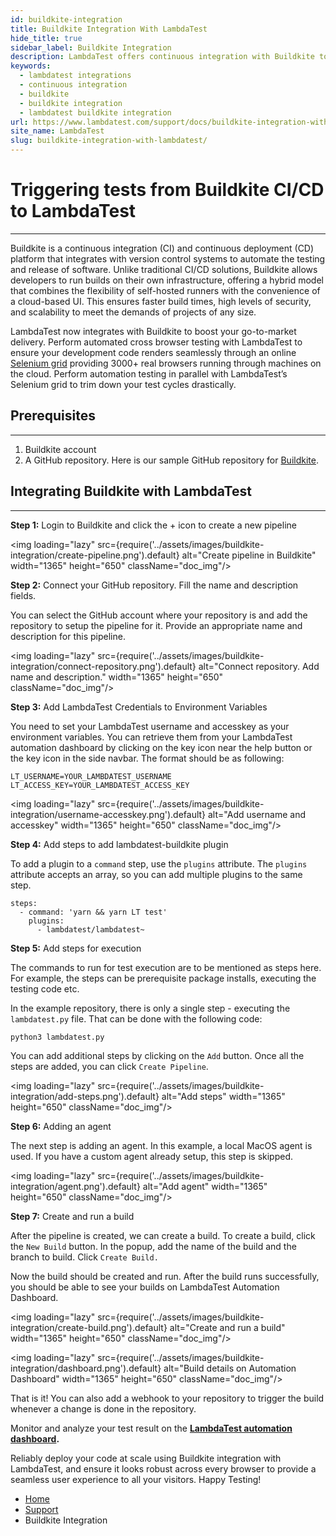 ```yaml
---
id: buildkite-integration
title: Buildkite Integration With LambdaTest
hide_title: true
sidebar_label: Buildkite Integration
description: LambdaTest offers continuous integration with Buildkite to ease your automated cross browser testing process through their Selenium grid consisting more than 3000+ browsers.
keywords:
  - lambdatest integrations
  - continuous integration
  - buildkite
  - buildkite integration
  - lambdatest buildkite integration
url: https://www.lambdatest.com/support/docs/buildkite-integration-with-lambdatest/
site_name: LambdaTest
slug: buildkite-integration-with-lambdatest/
---
```


<script type="application/ld+json"
      dangerouslySetInnerHTML={{ __html: JSON.stringify({
       "@context": "https://schema.org",
        "@type": "BreadcrumbList",
        "itemListElement": [{
          "@type": "ListItem",
          "position": 1,
          "name": "LambdaTest",
          "item": "https://www.lambdatest.com"
        },{
          "@type": "ListItem",
          "position": 2,
          "name": "Support",
          "item": "https://www.lambdatest.com/support/docs/"
        },{
          "@type": "ListItem",
          "position": 3,
          "name": "Buildkite Integration",
          "item": "https://www.lambdatest.com/support/docs/buildkite-integration-with-lambdatest/"
        }]
      })
    }}
></script>

# Triggering tests from Buildkite CI/CD to LambdaTest
* * *
Buildkite is a continuous integration (CI) and continuous deployment (CD) platform that integrates with version control systems to automate the testing and release of software. Unlike traditional CI/CD solutions, Buildkite allows developers to run builds on their own infrastructure, offering a hybrid model that combines the flexibility of self-hosted runners with the convenience of a cloud-based UI. This ensures faster build times, high levels of security, and scalability to meet the demands of projects of any size.

LambdaTest now integrates with Buildkite to boost your go-to-market delivery. Perform automated cross browser testing with LambdaTest to ensure your development code renders seamlessly through an online [Selenium grid](https://www.lambdatest.com/blog/why-selenium-grid-is-ideal-for-automated-browser-testing/) providing 3000+ real browsers running through machines on the cloud. Perform automation testing in parallel with LambdaTest’s Selenium grid to trim down your test cycles drastically.

## Prerequisites
***
1. Buildkite account
2. A GitHub repository. Here is our sample GitHub repository for [Buildkite](https://github.com/LambdaTest/buildkite-selenium-sample).
    

## Integrating Buildkite with LambdaTest
***
**Step 1:** Login to Buildkite and click the + icon to create a new pipeline

<img loading="lazy" src={require('../assets/images/buildkite-integration/create-pipeline.png').default} alt="Create pipeline in Buildkite" width="1365" height="650" className="doc_img"/>

**Step 2:** Connect your GitHub repository. Fill the name and description fields.

You can select the GitHub account where your repository is and add the repository to setup the pipeline for it. Provide an appropriate name and description for this pipeline.

<img loading="lazy" src={require('../assets/images/buildkite-integration/connect-repository.png').default} alt="Connect repository. Add name and description." width="1365" height="650" className="doc_img"/>

**Step 3:** Add LambdaTest Credentials to Environment Variables

You need to set your LambdaTest username and accesskey as your environment variables. You can retrieve them from your LambdaTest automation dashboard by clicking on the key icon near the help button or the key icon in the side navbar. The format should be as following:

```
LT_USERNAME=YOUR_LAMBDATEST_USERNAME
LT_ACCESS_KEY=YOUR_LAMBDATEST_ACCESS_KEY
```

<img loading="lazy" src={require('../assets/images/buildkite-integration/username-accesskey.png').default} alt="Add username and accesskey" width="1365" height="650" className="doc_img"/>

**Step 4:** Add steps to add lambdatest-buildkite plugin

To add a plugin to a `command` step, use the `plugins` attribute. The `plugins` attribute accepts an array, so you can add multiple plugins to the same step.

```
steps:
  - command: 'yarn && yarn LT test'
    plugins:
      - lambdatest/lambdatest~
```

**Step 5:** Add steps for execution

The commands to run for test execution are to be mentioned as steps here. For example, the steps can be prerequisite package installs,  executing the testing code etc.

In the example repository, there is only a single step - executing the `lambdatest.py` file. That can be done with the following code:

```
python3 lambdatest.py
```

You can add additional steps by clicking on the `Add` button. Once all the steps are added, you can click `Create Pipeline`.

<img loading="lazy" src={require('../assets/images/buildkite-integration/add-steps.png').default} alt="Add steps" width="1365" height="650" className="doc_img"/>

**Step 6:** Adding an agent

The next step is adding an agent. In this example, a local MacOS agent is used. If you have a custom agent already setup, this step is skipped.

<img loading="lazy" src={require('../assets/images/buildkite-integration/agent.png').default} alt="Add agent" width="1365" height="650" className="doc_img"/>

**Step 7:** Create and run a build

After the pipeline is created, we can create a build. To create a build, click the `New Build` button. In the popup, add the name of the build and the branch to build. Click `Create Build.`

Now the build should be created and run. After the build runs successfully, you should be able to see your builds on LambdaTest Automation Dashboard.

<img loading="lazy" src={require('../assets/images/buildkite-integration/create-build.png').default} alt="Create and run a build" width="1365" height="650" className="doc_img"/>

<img loading="lazy" src={require('../assets/images/buildkite-integration/dashboard.png').default} alt="Build details on Automation Dashboard" width="1365" height="650" className="doc_img"/>

That is it! You can also add a webhook to your repository to trigger the build whenever a change is done in the repository.

Monitor and analyze your test result on the **[LambdaTest automation dashboard](https://automation.lambdatest.com/).**

Reliably deploy your code at scale using Buildkite integration with LambdaTest, and ensure it looks robust across every browser to provide a seamless user experience to all your visitors. Happy Testing!

<nav aria-label="breadcrumbs">
  <ul className="breadcrumbs">
    <li className="breadcrumbs__item">
      <a className="breadcrumbs__link" href="https://www.lambdatest.com">
        Home
      </a>
    </li>
    <li className="breadcrumbs__item">
      <a className="breadcrumbs__link" target="_self" href="https://www.lambdatest.com/support/docs/">
        Support
      </a>
    </li>
    <li className="breadcrumbs__item breadcrumbs__item--active">
      <span className="breadcrumbs__link">
        Buildkite Integration
      </span>
    </li>
  </ul>
</nav>